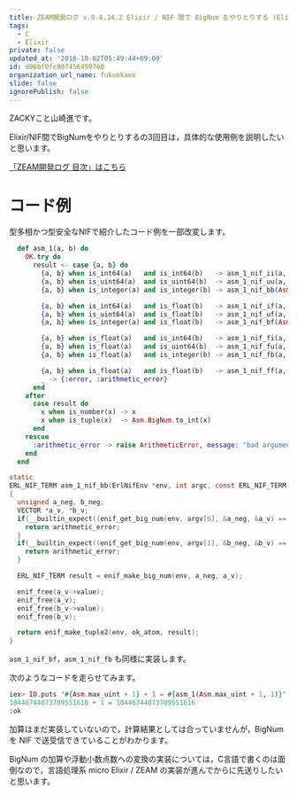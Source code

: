 ```yaml
---
title: ZEAM開発ログ v.0.4.14.2 Elixir / NIF 間で BigNum をやりとりする (Elixir での使用例)
tags:
  - C
  - Elixir
private: false
updated_at: '2018-10-02T05:49:44+09:00'
id: d96bf0fc907456459760
organization_url_name: fukuokaex
slide: false
ignorePublish: false
---
```

ZACKYこと山崎進です。

Elixir/NIF間でBigNumをやりとりするの3回目は，具体的な使用例を説明したいと思います。

[「ZEAM開発ログ 目次」はこちら](https://qiita.com/zacky1972/items/70593ab2b70d192813df)

# コード例

型多相かつ型安全なNIFで紹介したコード例を一部改変します。

```elixir
  def asm_1(a, b) do
    OK.try do
      result <- case {a, b} do
        {a, b} when is_int64(a)   and is_int64(b)   -> asm_1_nif_ii(a, b)
        {a, b} when is_uint64(a)  and is_uint64(b)  -> asm_1_nif_uu(a, b)
        {a, b} when is_integer(a) and is_integer(b) -> asm_1_nif_bb(Asm.BigNum.from_int(a), Asm.BigNum.from_int(b))

        {a, b} when is_int64(a)   and is_float(b)   -> asm_1_nif_if(a, b)
        {a, b} when is_uint64(a)  and is_float(b)   -> asm_1_nif_uf(a, b)
        {a, b} when is_integer(a) and is_float(b)   -> asm_1_nif_bf(Asm.BigNum.from_int(a), b)

        {a, b} when is_float(a)   and is_int64(b)   -> asm_1_nif_fi(a, b)
        {a, b} when is_float(a)   and is_uint64(b)  -> asm_1_nif_fu(a, b)
        {a, b} when is_float(a)   and is_integer(b) -> asm_1_nif_fb(a, Asm.BigNum.from_int(b))

        {a, b} when is_float(a)   and is_float(b)   -> asm_1_nif_ff(a, b)
        _ -> {:error, :arithmetic_error}
      end
    after
      case result do
      	x when is_number(x) -> x
      	x when is_tuple(x)  -> Asm.BigNum.to_int(x)
      end
    rescue
      :arithmetic_error -> raise ArithmeticError, message: "bad argument in arithmetic expression"
    end
  end
```

```c
static
ERL_NIF_TERM asm_1_nif_bb(ErlNifEnv *env, int argc, const ERL_NIF_TERM argv[])
{
  unsigned a_neg, b_neg;
  VECTOR *a_v, *b_v;
  if(__builtin_expect((enif_get_big_num(env, argv[0], &a_neg, &a_v) == 0), 0)) {
    return arithmetic_error;
  }
  if(__builtin_expect((enif_get_big_num(env, argv[1], &b_neg, &b_v) == 0), 0)) {
    return arithmetic_error;
  }

  ERL_NIF_TERM result = enif_make_big_num(env, a_neg, a_v);

  enif_free(a_v->value);
  enif_free(a_v);
  enif_free(b_v->value);
  enif_free(b_v);

  return enif_make_tuple2(env, ok_atom, result);
}
```

`asm_1_nif_bf`，`asm_1_nif_fb` も同様に実装します。

次のようなコードを走らせてみます。

```elixir
iex> IO.puts "#{Asm.max_uint + 1} + 1 = #{asm_1(Asm.max_uint + 1, 1)}"
18446744073709551616 + 1 = 18446744073709551616
:ok
```

加算はまだ実装していないので，計算結果としては合っていませんが，BigNum を NIF で送受信できていることがわかります。

BigNum の加算や浮動小数点数への変換の実装については，C言語で書くのは面倒なので，言語処理系 micro Elixir / ZEAM の実装が進んでからに先送りしたいと思います。
